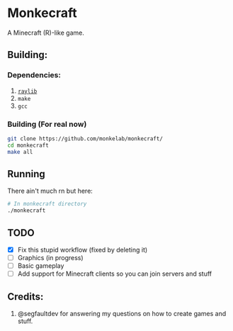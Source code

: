 # Monkecraft
A Minecraft (R)-like game.
## Building:
### Dependencies:
1. [`raylib`](https://github.com/raysan5/raylib)
2. `make`
3. `gcc`
### Building (For real now)
```sh
git clone https://github.com/monkelab/monkecraft/
cd monkecraft
make all
```
## Running
There ain't much rn but here:
```sh
# In monkecraft directory
./monkecraft
```
## TODO
- [x] Fix this stupid workflow (fixed by deleting it)
- [ ] Graphics (in progress)
- [ ] Basic gameplay
- [ ] Add support for Minecraft clients so you can join servers and stuff
## Credits:
1. @segfaultdev for answering my questions on how to create games and stuff.
